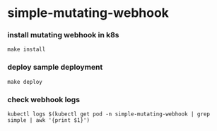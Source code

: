 # simple-mutating-webhook

### install mutating webhook in k8s
```shell
make install
```

### deploy sample deployment
```shell
make deploy
```

### check webhook logs
```shell
kubectl logs $(kubectl get pod -n simple-mutating-webhook | grep simple | awk '{print $1}')
```
